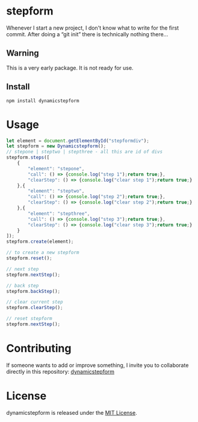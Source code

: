 # stepform

Whenever I start a new project, I don't know what to write for the first commit. After doing a “git init” there is technically nothing there...

## Warning
This is a very early package. It is not ready for use.

## Install

```npm
npm install dynamicstepform
```

# Usage

```javascript
let element = document.getElementById("stepformdiv");
let stepform = new Dynamicstepform();
// stepone | steptwo | stepthree - all this are id of divs
stepform.steps([
    {
        "element": "stepone", 
        "call": () => {console.log("step 1");return true;}, 
        "clearStep": () => {console.log("clear step 1");return true;}
    },{
        "element": "steptwo", 
        "call": () => {console.log("step 2");return true;}, 
        "clearStep": () => {console.log("clear step 2");return true;}
    },{
        "element": "stepthree", 
        "call": () => {console.log("step 3");return true;}, 
        "clearStep": () => {console.log("clear step 3");return true;}
    }
]);
stepform.create(element);
```

```javascript
// to create a new stepform
stepform.reset();

// next step
stepform.nextStep();

// back step
stepform.backStep();

// clear current step
stepform.clearStep();

// reset stepform
stepform.nextStep();
```

# Contributing
If someone wants to add or improve something, I invite you to collaborate directly in this repository: [dynamicstepform](https://github.com/fairstyle/dynamicstepform)

# License
dynamicstepform is released under the [MIT License](https://opensource.org/licenses/MIT).